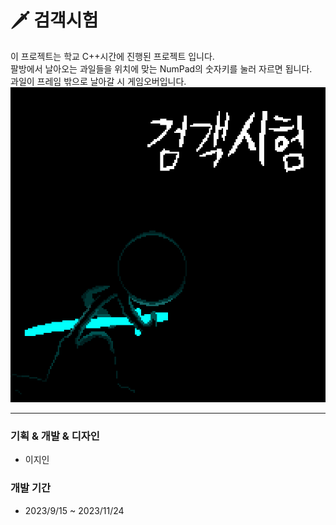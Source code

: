 # 🗡️ 검객시험
이 프로젝트는 학교 C++시간에 진행된 프로젝트 입니다.  
팔방에서 날아오는 과일들을 위치에 맞는 NumPad의 숫자키를 눌러 자르면 됩니다.  
과일이 프레임 밖으로 날아갈 시 게임오버입니다.  
![title](./Project01/images/title.png)
***
### 기획 & 개발 & 디자인
 - 이지인
### 개발 기간
 - 2023/9/15 ~ 2023/11/24
